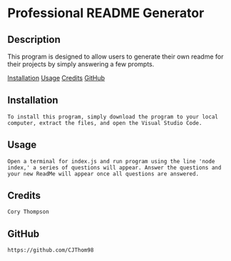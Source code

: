 # Professional README Generator

## Description
This program is designed to allow users to generate their own readme for their projects by simply answering a few prompts. 

[Installation](#installation)
[Usage](#usage)
[Credits](#credits)
[GitHub](#github)

## Installation
    To install this program, simply download the program to your local computer, extract the files, and open the Visual Studio Code.

## Usage
    Open a terminal for index.js and run program using the line 'node index,' a series of questions will appear. Answer the questions and your new ReadMe will appear once all questions are answered. 

## Credits
    Cory Thompson

## GitHub
    https://github.com/CJThom98

